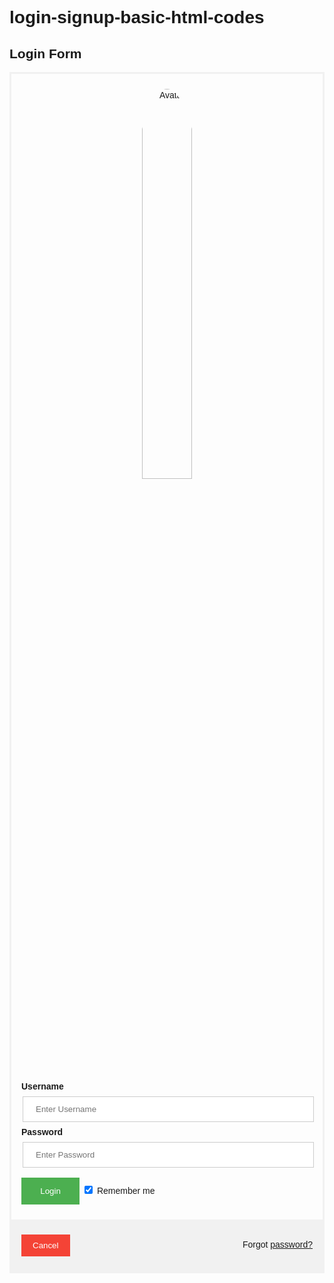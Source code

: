# login-signup-basic-html-codes
<!DOCTYPE html>
<head>
<meta name="viewport" content="width=device-width, initial-scale=1">
<style>
body {font-family: Arial, Helvetica, sans-serif;}
form {border: 3px solid #f1f1f1;}
input[type=text], input[type=password] {
  width: 100%;
  padding: 12px 20px;
  margin: 8px 2px;
  display: inline-block;
  border: 1px solid #ccc;
  box-sizing: border-box;
}
button {
  background-color: #4CAF50;
  color: white;
  padding: 14px 20px;
  margin: 8px 0;
  border: none;
  cursor: pointer;
  width: 20%;
}
button:hover {
  opacity: 0.8;
}
.cancelbtn {
  width: auto;
  padding: 10px 18px;
  background-color: #f44336;
}
.imgcontainer {
  text-align: center;
  margin: 24px 0 12px 0;
}
img.avatar {
  width: 40%;
  border-radius: 50%;
}
.container {
  padding: 16px;
}
span.psw {
  float: right;
  padding-top: 16px;
}
/* Change styles for span and cancel button on extra small screens */
@media screen and (max-width: 300px) {
  span.psw {
     display: block;
     float: none;
  }
  .cancelbtn {
     width: 100%;
  }
}
</style>
</head>
<body>
<h2>Login Form</h2>
<form action="/action_page.php">
  <div class="imgcontainer">
    <img src="IMG_0041.png" alt="Avatar" class="avatar">
  </div>
  <div class="container">
    <label for="uname"><b>Username</b></label>
    <input type="text" placeholder="Enter Username" name="uname" required>
    <label for="psw"><b>Password</b></label>
    <input type="password" placeholder="Enter Password" name="psw" required>
      <button type="submit">Login</button>   
    <label>
      <input type="checkbox" checked="checked" name="remember"> Remember me
    </label>
  </div>
  <div class="container" style="background-color:#f1f1f1">
    <button type="button" class="cancelbtn">Cancel</button>
    <span class="psw">Forgot <a href="#">password?</a></span>
  </div>
</form>
</body>
</html>
